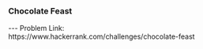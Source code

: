 <h3>Chocolate Feast</h3>
---
Problem Link:<br/>
https://www.hackerrank.com/challenges/chocolate-feast
